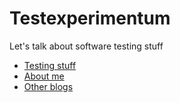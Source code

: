 <html>
<head>
  <title>Testexperimentum</title>
  <meta charset="utf-8">
  <meta name="viewport" content="width=device-width, initial-scale=1">
  <link rel="stylesheet" href="https://maxcdn.bootstrapcdn.com/bootstrap/4.4.1/css/bootstrap.min.css">
  <script src="https://ajax.googleapis.com/ajax/libs/jquery/3.4.1/jquery.min.js"></script>
  <script src="https://cdnjs.cloudflare.com/ajax/libs/popper.js/1.16.0/umd/popper.min.js"></script>
  <script src="https://maxcdn.bootstrapcdn.com/bootstrap/4.4.1/js/bootstrap.min.js"></script>
</head>
  
<body>
  
  <div class="container">
    <h1>Testexperimentum</h1>
    <p>Let's talk about software testing stuff</p>
  </div>
  
<div>
  <ul class="nav nav-tabs nav-justified">
    <li class="nav-item">
      <a class="nav-link active" href="#">Testing stuff</a>
    </li>
    <li class="nav-item">
      <a class="nav-active" href="#">About me</a>
    </li>
    <li class="nav-item">
      <a class="nav-active" href="#">Other blogs</a>
    </li>
  </ul>
</div>
  
</body>

</html>
